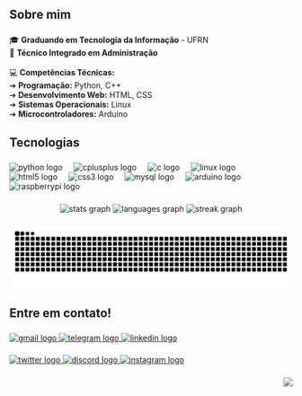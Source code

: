 <h2 align="left">Sobre mim</h2>

###

<p align="left">
  🎓 <strong>Graduando em Tecnologia da Informação</strong> - UFRN<br>
  💼 <strong>Técnico Integrado em Administração</strong><br><br>
  💻 <strong>Competências Técnicas:</strong><br>
  ➔ <strong>Programação:</strong> Python, C++<br>
  ➔ <strong>Desenvolvimento Web:</strong> HTML, CSS<br>
  ➔ <strong>Sistemas Operacionais:</strong> Linux<br>
  ➔ <strong>Microcontroladores:</strong> Arduino
</p>


###

<h2 align="left">Tecnologias</h2>

###

<div align="left">
  <img src="https://cdn.jsdelivr.net/gh/devicons/devicon/icons/python/python-original.svg" height="40" alt="python logo"  />
  <img width="12" />
  <img src="https://cdn.jsdelivr.net/gh/devicons/devicon/icons/cplusplus/cplusplus-original.svg" height="40" alt="cplusplus logo"  />
  <img width="12" />
  <img src="https://cdn.jsdelivr.net/gh/devicons/devicon/icons/c/c-original.svg" height="40" alt="c logo"  />
  <img width="12" />
  <img src="https://cdn.jsdelivr.net/gh/devicons/devicon/icons/linux/linux-original.svg" height="40" alt="linux logo"  />
  <img width="12" />
  <img src="https://cdn.jsdelivr.net/gh/devicons/devicon/icons/html5/html5-original.svg" height="40" alt="html5 logo"  />
  <img width="12" />
  <img src="https://cdn.jsdelivr.net/gh/devicons/devicon/icons/css3/css3-original.svg" height="40" alt="css3 logo"  />
  <img width="12" />
  <img src="https://cdn.jsdelivr.net/gh/devicons/devicon/icons/mysql/mysql-original.svg" height="40" alt="mysql logo"  />
  <img width="12" />
  <img src="https://cdn.jsdelivr.net/gh/devicons/devicon/icons/arduino/arduino-original.svg" height="40" alt="arduino logo"  />
  <img width="12" />
  <img src="https://cdn.jsdelivr.net/gh/devicons/devicon/icons/raspberrypi/raspberrypi-original.svg" height="40" alt="raspberrypi logo"  />
</div>

###

<div align="center">
  <img src="https://github-readme-stats.vercel.app/api?username=gustavofjacome&hide_title=false&hide_rank=false&show_icons=true&include_all_commits=true&count_private=true&disable_animations=false&theme=codeSTACKr&locale=pt-br&hide_border=false&order=1" height="150" alt="stats graph"  />
  <img src="https://github-readme-stats.vercel.app/api/top-langs?username=gustavofjacome&locale=pt-br&hide_title=false&layout=compact&card_width=320&langs_count=5&theme=codeSTACKr&hide_border=false&order=2" height="150" alt="languages graph"  />
  <img src="https://streak-stats.demolab.com?user=gustavofjacome&locale=pt-br&mode=weekly&theme=codeSTACKr&hide_border=true&border_radius=5&order=3" height="150" alt="streak graph"  />
</div>

###

<img src="https://raw.githubusercontent.com/gustavofjacome/gustavofjacome/output/snake.svg" alt="Snake animation" />

###

<h2 align="left">Entre em contato!</h2>

###

<div align="left">
  <a href="mailto:gustavofjacome@gmail.com" target="_blank">
    <img src="https://img.shields.io/static/v1?message=Gmail&logo=gmail&label=&color=D14836&logoColor=white&labelColor=&style=flat" height="41" alt="gmail logo"  />
  </a>
  <a href="https://t.me/gfjak" target="_blank">
    <img src="https://img.shields.io/static/v1?message=Telegram&logo=telegram&label=&color=2CA5E0&logoColor=white&labelColor=&style=flat" height="41" alt="telegram logo"  />
  </a>
  <a href="https://www.linkedin.com/in/gustavofjacome" target="_blank">
    <img src="https://img.shields.io/static/v1?message=LinkedIn&logo=linkedin&label=&color=0077B5&logoColor=white&labelColor=&style=flat" height="41" alt="linkedin logo"  />
  </a>
</div>

###

<div align="left">
  <a href="https://x.com/gustavo_jacome_" target="_blank">
    <img src="https://raw.githubusercontent.com/maurodesouza/profile-readme-generator/master/src/assets/icons/social/twitter/default.svg" width="70" height="40" alt="twitter logo"  />
  </a>
  <a href="https://discord.gg/nqR4AuwN5w" target="_blank">
    <img src="https://raw.githubusercontent.com/maurodesouza/profile-readme-generator/master/src/assets/icons/social/discord/default.svg" width="70" height="40" alt="discord logo"  />
  </a>
  <a href="https://www.instagram.com/gustavo_jacome_/" target="_blank">
    <img src="https://raw.githubusercontent.com/maurodesouza/profile-readme-generator/master/src/assets/icons/social/instagram/default.svg" width="70" height="40" alt="instagram logo"  />
  </a>
</div>

###

<div align="right">
  <img src="https://visitor-badge.laobi.icu/badge?page_id=gustavofjacome.gustavofjacome&left_color=indigo&right_color=purple&left_text=Visualiza%C3%A7%C3%B5es"  />
</div>

###
